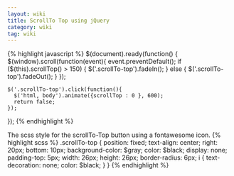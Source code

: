 ```yaml
---
layout: wiki
title: ScrollTo Top using jQuery
category: wiki
tag: wiki
---
```

{% highlight javascript %}
  $(document).ready(function() {
    $(window).scroll(function(event){
      event.preventDefault();
      if ($(this).scrollTop() > 150) {
        $('.scrollTo-top').fadeIn();
      } else {
        $('.scrollTo-top').fadeOut();
      }
    });

    $('.scrollTo-top').click(function(){
      $('html, body').animate({scrollTop : 0 }, 600);
      return false;
    });
  });
{% endhighlight %}

The scss style for the scrollTo-Top button using a fontawesome icon.
{% highlight scss %}
  .scrollTo-top {
    position: fixed;
    text-align: center;
    right: 20px;
    bottom: 10px;
    background-color: $gray;
    color: $black;
    display: none;
    padding-top: 5px;
    width: 26px;
    height: 26px;
    border-radius: 6px;
    i {
      text-decoration: none;
      color: $black;
    }
  }
{% endhighlight %}

